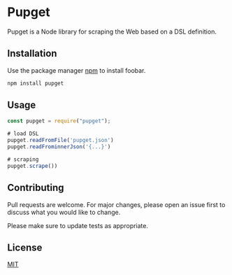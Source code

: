# Pupget

Pupget is a Node library for scraping the Web based on a DSL definition.

## Installation

Use the package manager [npm](https://www.npmjs.com/) to install foobar.

```bash
npm install pupget
```

## Usage

```javascript
const pupget = require("pupget");

# load DSL
pupget.readFromFile('pupget.json')
pupget.readFrominnerJson('{...}')

# scraping
pupget.scrape())

```

## Contributing

Pull requests are welcome. For major changes, please open an issue first to discuss what you would like to change.

Please make sure to update tests as appropriate.

## License

[MIT](https://choosealicense.com/licenses/mit/)
